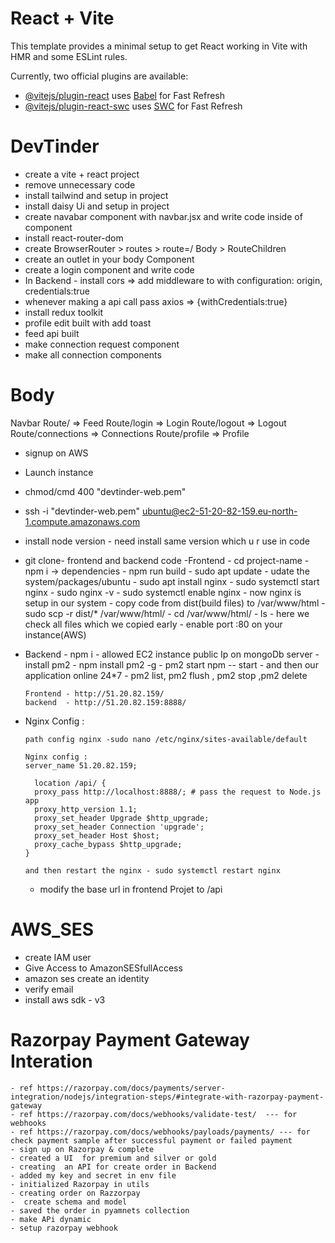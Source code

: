 # React + Vite

This template provides a minimal setup to get React working in Vite with HMR and some ESLint rules.

Currently, two official plugins are available:

- [@vitejs/plugin-react](https://github.com/vitejs/vite-plugin-react/blob/main/packages/plugin-react/README.md) uses [Babel](https://babeljs.io/) for Fast Refresh
- [@vitejs/plugin-react-swc](https://github.com/vitejs/vite-plugin-react-swc) uses [SWC](https://swc.rs/) for Fast Refresh

# DevTinder

- create a vite + react project
- remove unnecessary code
- install tailwind and setup in project
- install daisy Ui and setup in project
- create navabar component with navbar.jsx and write code inside of component
- install react-router-dom
- create BrowserRouter > routes > route=/ Body > RouteChildren
- create an outlet in your body Component
- create a login component and write code
- In Backend - install cors => add middleware to with configuration: origin, credentials:true
- whenever making a api call pass axios => {withCredentials:true}
- install redux toolkit
- profile edit built with add toast
- feed api built
- make connection request component
- make all connection components

# Body

Navbar
Route/ => Feed
Route/login => Login
Route/logout => Logout
Route/connections => Connections
Route/profile => Profile

<!-- aws command -->

- signup on AWS
- Launch instance
- chmod/cmd 400 "devtinder-web.pem"
- ssh -i "devtinder-web.pem" ubuntu@ec2-51-20-82-159.eu-north-1.compute.amazonaws.com
- install node version - need install same version which u r use in code
- git clone- frontend and backend code
  -Frontend - cd project-name - npm i -> dependencies - npm run build - sudo apt update - udate the system/packages/ubuntu - sudo apt install nginx - sudo systemctl start nginx - sudo nginx -v - sudo systemctl enable nginx - now nginx is setup in our system - copy code from dist(build files) to /var/www/html - sudo scp -r dist/\* /var/www/html/ - cd /var/www/html/ - ls - here we check all files which we copied early - enable port :80 on your instance(AWS)
- Backend - npm i - allowed EC2 instance public Ip on mongoDb server - install pm2 - npm install pm2 -g - pm2 start npm -- start - and then our application online 24\*7 - pm2 list, pm2 flush <name>, pm2 stop <name>,pm2 delete <name>

      Frontend - http://51.20.82.159/
      backend  - http://51.20.82.159:8888/

- Nginx Config : 

      path config nginx -sudo nano /etc/nginx/sites-available/default

      Nginx config :
      server_name 51.20.82.159;

        location /api/ {
        proxy_pass http://localhost:8888/; # pass the request to Node.js app
        proxy_http_version 1.1;
        proxy_set_header Upgrade $http_upgrade;
        proxy_set_header Connection 'upgrade';
        proxy_set_header Host $host;
        proxy_cache_bypass $http_upgrade;
      }

      and then restart the nginx - sudo systemctl restart nginx

     -  modify the base url in frontend Projet to /api


# AWS_SES
   - create IAM user
   - Give Access to AmazonSESfullAccess
   - amazon ses create an identity
   - verify email
   - install aws sdk - v3


# Razorpay Payment Gateway Interation 
    - ref https://razorpay.com/docs/payments/server-integration/nodejs/integration-steps/#integrate-with-razorpay-payment-gateway
    - ref https://razorpay.com/docs/webhooks/validate-test/  --- for webhooks
    - ref https://razorpay.com/docs/webhooks/payloads/payments/ --- for check payment sample after successful payment or failed payment
    - sign up on Razorpay & complete
    - created a UI  for premium and silver or gold
    - creating  an API for create order in Backend
    - added my key and secret in env file
    - initialized Razorpay in utils
    - creating order on Razzorpay
    -  create schema and model
    - saved the order in pyamnets collection
    - make APi dynamic
    - setup razorpay webhook 
    
